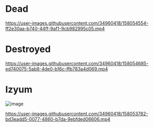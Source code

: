 # Dead

https://user-images.githubusercontent.com/34960418/158054554-ff2e30aa-b740-44ff-9af1-9cb982995c05.mp4


# Destroyed

https://user-images.githubusercontent.com/34960418/158054685-ed740075-5ab8-4de0-b16c-ffb783a4d069.mp4







# Izyum

![image](https://user-images.githubusercontent.com/34960418/158053814-f34d771a-534a-4254-9fdb-2b8cab449b82.png)

https://user-images.githubusercontent.com/34960418/158053782-bd3eadd5-0077-4860-b7da-9ebfded06606.mp4

